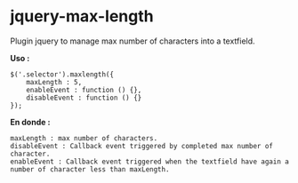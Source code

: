 jquery-max-length
=================

Plugin jquery to manage max number of characters into a textfield.


<b>Uso :</b>

    $('.selector').maxlength({
        maxLength : 5,
        enableEvent : function () {},
        disableEvent : function () {}
    });

<b>En donde : </b>

    maxLength : max number of characters.
    disableEvent : Callback event triggered by completed max number of character.
    enableEvent : Callback event triggered when the textfield have again a number of character less than maxLength.

